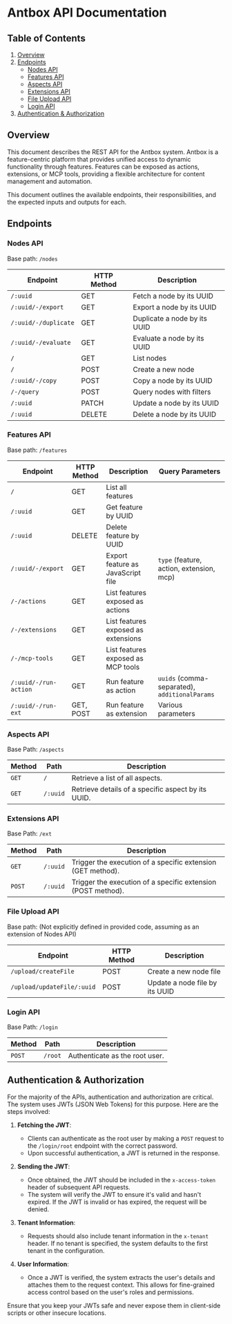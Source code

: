 # Antbox API Documentation

## Table of Contents

1. [Overview](#overview)
2. [Endpoints](#endpoints)
   - [Nodes API](#nodes-api)
   - [Features API](#features-api)
   - [Aspects API](#aspects-api)
   - [Extensions API](#extensions-api)
   - [File Upload API](#file-upload-api)
   - [Login API](#login-api)
3. [Authentication & Authorization](#authentication--authorization)

## Overview

This document describes the REST API for the Antbox system. Antbox is a feature-centric platform that provides unified access to dynamic functionality through features. Features can be exposed as actions, extensions, or MCP tools, providing a flexible architecture for content management and automation.

This document outlines the available endpoints, their responsibilities, and the expected inputs and outputs for each.

## Endpoints

### Nodes API

Base path: `/nodes`

| Endpoint             | HTTP Method | Description                  |
| -------------------- | ----------- | ---------------------------- |
| `/:uuid`             | GET         | Fetch a node by its UUID     |
| `/:uuid/-/export`    | GET         | Export a node by its UUID    |
| `/:uuid/-/duplicate` | GET         | Duplicate a node by its UUID |
| `/:uuid/-/evaluate`  | GET         | Evaluate a node by its UUID  |
| `/`                  | GET         | List nodes                   |
| `/`                  | POST        | Create a new node            |
| `/:uuid/-/copy`      | POST        | Copy a node by its UUID      |
| `/-/query`           | POST        | Query nodes with filters     |
| `/:uuid`             | PATCH       | Update a node by its UUID    |
| `/:uuid`             | DELETE      | Delete a node by its UUID    |

### Features API

Base path: `/features`

| Endpoint              | HTTP Method | Description                         | Query Parameters                              |
| --------------------- | ----------- | ----------------------------------- | --------------------------------------------- |
| `/`                   | GET         | List all features                   |                                               |
| `/:uuid`              | GET         | Get feature by UUID                 |                                               |
| `/:uuid`              | DELETE      | Delete feature by UUID              |                                               |
| `/:uuid/-/export`     | GET         | Export feature as JavaScript file   | `type` (feature, action, extension, mcp)      |
| `/-/actions`          | GET         | List features exposed as actions    |                                               |
| `/-/extensions`       | GET         | List features exposed as extensions |                                               |
| `/-/mcp-tools`        | GET         | List features exposed as MCP tools  |                                               |
| `/:uuid/-/run-action` | GET         | Run feature as action               | `uuids` (comma-separated), `additionalParams` |
| `/:uuid/-/run-ext`    | GET, POST   | Run feature as extension            | Various parameters                            |

### Aspects API

Base Path: `/aspects`

| Method | Path     | Description                                        |
| ------ | -------- | -------------------------------------------------- |
| `GET`  | `/`      | Retrieve a list of all aspects.                    |
| `GET`  | `/:uuid` | Retrieve details of a specific aspect by its UUID. |

### Extensions API

Base Path: `/ext`

| Method | Path     | Description                                                  |
| ------ | -------- | ------------------------------------------------------------ |
| `GET`  | `/:uuid` | Trigger the execution of a specific extension (GET method).  |
| `POST` | `/:uuid` | Trigger the execution of a specific extension (POST method). |

### File Upload API

Base path: (Not explicitly defined in provided code, assuming as an extension of Nodes API)

| Endpoint                   | HTTP Method | Description                    |
| -------------------------- | ----------- | ------------------------------ |
| `/upload/createFile`       | POST        | Create a new node file         |
| `/upload/updateFile/:uuid` | POST        | Update a node file by its UUID |

### Login API

Base Path: `/login`

| Method | Path    | Description                    |
| ------ | ------- | ------------------------------ |
| `POST` | `/root` | Authenticate as the root user. |

## Authentication & Authorization

For the majority of the APIs, authentication and authorization are critical. The system uses JWTs (JSON Web Tokens) for this purpose. Here are the steps involved:

1. **Fetching the JWT**:
   - Clients can authenticate as the root user by making a `POST` request to the `/login/root` endpoint with the correct password.
   - Upon successful authentication, a JWT is returned in the response.

2. **Sending the JWT**:
   - Once obtained, the JWT should be included in the `x-access-token` header of subsequent API requests.
   - The system will verify the JWT to ensure it's valid and hasn't expired. If the JWT is invalid or has expired, the request will be denied.

3. **Tenant Information**:
   - Requests should also include tenant information in the `x-tenant` header. If no tenant is specified, the system defaults to the first tenant in the configuration.

4. **User Information**:
   - Once a JWT is verified, the system extracts the user's details and attaches them to the request context. This allows for fine-grained access control based on the user's roles and permissions.

Ensure that you keep your JWTs safe and never expose them in client-side scripts or other insecure locations.

```

```
